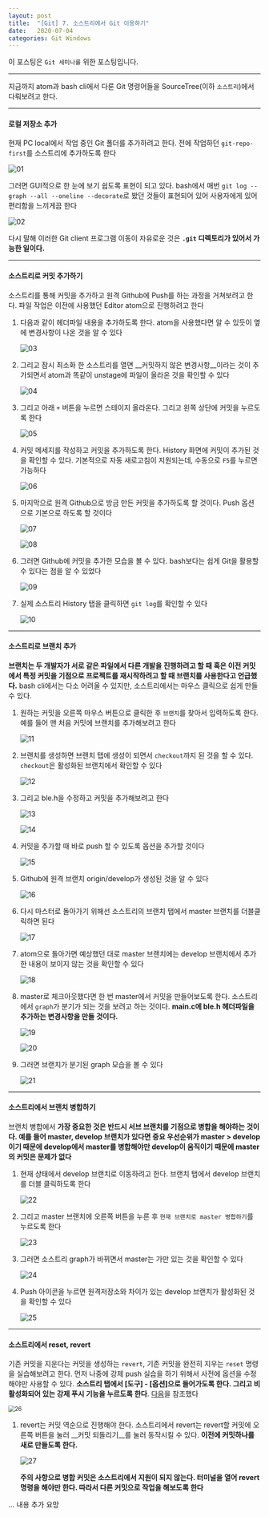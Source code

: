 ```yaml
---
layout: post
title:  "[Git] 7. 소스트리에서 Git 이용하기"
date:   2020-07-04
categories: Git Windows
---
```


이 포스팅은 `Git 세미나를` 위한 포스팅입니다.

---

지금까지 atom과 bash cli에서 다룬 Git 명령어들을 SourceTree(이하 `소스트리`)에서 다뤄보려고 한다. 

---

#### 로컬 저장소 추가

현재 PC local에서 작업 중인 Git 폴더를 추가하려고 한다. 전에 작업하던 `git-repo-first`를 소스트리에 추가하도록 한다

![01](https://drive.google.com/uc?id=1kqc6BzJdnM2HC6YZ_H-sXU60O39z7ueQ)

그러면 GUI적으로 한 눈에 보기 쉽도록 표현이 되고 있다. bash에서 매번 `git log --graph --all --oneline --decorate`로 봤던 것들이 표현되어 있어 사용자에게 있어 편리함을 느끼게끔 한다

![02](https://drive.google.com/uc?id=12H-tXdx8gOMfRub-mP80E5sdcIaogPLX) 

다시 말해 이러한 Git client 프로그램 이동이 자유로운 것은 __`.git` 디렉토리가 있어서 가능한 일이다.__

---

#### 소스트리로 커밋 추가하기

소스트리를 통해 커밋을 추가하고 원격 Github에 Push를 하는 과정을 거쳐보려고 한다. 파일 작업은 이전에 사용했던 Editor atom으로 진행하려고 한다 

1. 다음과 같이 헤더파일 내용을 추가하도록 한다. atom을 사용했다면 알 수 있듯이 옆에 변경사항이 나온 것을 알 수 있다

   ![03](https://drive.google.com/uc?id=1m6PxZMt_jqs1MJIvgdnKEbJSU7_9vIwb)

2. 그리고 잠시 최소화 한 소스트리를 열면 __커밋하지 않은 변경사항__이라는 것이 추가되면서 atom과 똑같이 unstage에 파일이 올라온 것을 확인할 수 있다

   ![04](https://drive.google.com/uc?id=1ygMQSAkHAyDUuTBxFgypeaLuS1GG0hGe)

3. 그리고 아래 `+` 버튼을 누르면 스테이지 올라온다. 그리고 왼쪽 상단에 커밋을 누르도록 한다

   ![05](https://drive.google.com/uc?id=1W7857mM4pb2SRZi846oZ75GnrFLI7oI6) 

4. 커밋 메세지를 작성하고 커밋을 추가하도록 한다. History 화면에 커밋이 추가된 것을 확인할 수 있다. 기본적으로 자동 새로고침이 지원되는데, 수동으로 `F5`를 누르면 가능하다

   ![06](https://drive.google.com/uc?id=1xktYYe6JdoIDFe73qeTxq6TVAwicYJVa)

5. 마지막으로 원격 Github으로 방금 만든 커밋을 추가하도록 할 것이다. Push 옵션으로 기본으로 하도록 할 것이다

   ![07](https://drive.google.com/uc?id=1-ywlMSgs10l5BAbMXGTPHLsDudr1Bifg)

   ![08](https://drive.google.com/uc?id=1ddgfkHXVoANmSd3Kr0dzzV_FW29u8NXv)

6. 그러면 Github에 커밋을 추가한 모습을 볼 수 있다. bash보다는 쉽게 Git을 활용할 수 있다는 점을 알 수 있었다

   ![09](https://drive.google.com/uc?id=1SalSYvMSwV88a9j7DRP4M0o-mQXrPfhD)

7. 실제 소스트리 History 탭을 클릭하면 `git log`를 확인할 수 있다

   ![10](https://drive.google.com/uc?id=1WCHpHStZ0MYQOeSJ1U7DchAVHZgRaX0m)

---

#### 소스트리로 브랜치 추가

__브랜치는 두 개발자가 서로 같은 파일에서 다른 개발을 진행하려고 할 때 혹은 이전 커밋에서 특정 커밋을 기점으로 프로젝트를 재시작하려고 할 때 브랜치를 사용한다고 언급했다.__ bash cli에서는 다소 어려울 수 있지만, 소스트리에서는 마우스 클릭으로 쉽게 만들 수 있다. 

1. 원하는 커밋을 오른쪽 마우스 버튼으로 클릭한 후 `브랜치`를 찾아서 입력하도록 한다. 예를 들어 맨 처음 커밋에 브랜치를 추가해보려고 한다

   ![11](https://drive.google.com/uc?id=1JO156KJk6XSvj8-e15BGZ1qybP98H1pU)

2. 브랜치를 생성하면 브랜치 탭에 생성이 되면서 `checkout`까지  된 것을 할 수 있다. `checkout`은 활성화된 브랜치에서 확인할 수 있다

   ![12](https://drive.google.com/uc?id=1MexNt52S_GjCgssSPbvEA4NWSIliOciG)

3. 그리고 ble.h을 수정하고 커밋을 추가해보려고 한다

   ![13](https://drive.google.com/uc?id=1bYRHyHAR83Tu46s5zHTJQ_tw3Y2JkVh8)

   ![14](https://drive.google.com/uc?id=1eHG7GVEeGwdAPkFuQMeChsrW4egTrZN6)

4. 커밋을 추가할 때 바로 push 할 수 있도록 옵션을 추가할 것이다

   ![15](https://drive.google.com/uc?id=1bCUP7q04tkm81xE2mvp03Diu3N6ZBpyy) 

5. Github에 원격 브랜치 origin/develop가 생성된 것을 알 수 있다

   ![16](https://drive.google.com/uc?id=17b-MxFLkKkq7ILn_Dj6JFL-XF3LjRO1B)

6. 다시 마스터로 돌아가기 위해선 소스트리의 브랜치 탭에서 master 브랜치를 더블클릭하면 된다

   ![17](https://drive.google.com/uc?id=19qjk82nSzi8WspUpHMlh4I0FrUBOZXp6)

7. atom으로 돌아가면 예상했던 대로 master 브랜치에는 develop 브랜치에서 추가한 내용이 보이지 않는 것을 확인할 수 있다

   ![18](https://drive.google.com/uc?id=1W0bxSK_elmgeDhRNRpgpBHqICA3oNclh)

8. master로 체크아웃했다면 한 번 master에서 커밋을 만들어보도록 한다. 소스트리에서 `graph`가 분기가 되는 것을 보려고 하는 것이다. __main.c에 ble.h 헤더파일을 추가하는 변경사항을 만들 것이다.__

   ![19](https://drive.google.com/uc?id=1xGI5dlNp1-j645kc-RWmYtZflUuejWWq)

   ![20](https://drive.google.com/uc?id=1w7Ux9-hU7i3nPM8y9QDicGt8AtwKPdSJ)

9. 그러면 브랜치가 분기된 graph 모습을 볼 수 있다

   ![21](https://drive.google.com/uc?id=1Sept8cHDfKsIk2xz2nGL2J0BG1AfcJC_)

---

#### 소스트리에서 브랜치 병합하기

브랜치 병합에서 __가장 중요한 것은 반드시 서브 브랜치를 기점으로 병합을 해야하는 것이다. 예를 들어 master, develop 브랜치가 있다면 중요 우선순위가 master > develop이기 때문에 develop에서 master를 병합해야만 develop이 움직이기 때문에 master의 커밋은 문제가 없다__ 

1. 현재 상태에서 develop 브랜치로 이동하려고 한다. 브랜치 탭에서 develop 브랜치를 더블 클릭하도록 한다

   ![22](https://drive.google.com/uc?id=1GBOu5A6tD5U4RTeXtuVq5QxnMuBINTLI)

2. 그리고 master 브랜치에 오른쪽 버튼을 누른 후 `현재 브랜치로 master 병합하기`를 누르도록 한다

   ![23](https://drive.google.com/uc?id=1dQ-jUma6Cg1X4X8eWi5v5X01M4c2aFqh)

3. 그러면 소스트리 graph가 바뀌면서 master는 가만 있는 것을 확인할 수 있다

   ![24](https://drive.google.com/uc?id=1UUDjZj1Rxe0IfrHhg5dT74Fj6zM291mZ)

4. Push 아이콘을 누르면 원격저장소와 차이가 있는 develop 브랜치가 활성화된 것을 확인할 수 있다

   ![25](https://drive.google.com/uc?id=192bASmSuEEwriYE8uJhCcqsyjjpcVhin)

---

#### 소스트리에서 reset, revert

기존 커밋을 지운다는 커밋을 생성하는 `revert`, 기존 커밋을 완전히 지우는 `reset` 명령을 실습해보려고 한다. 먼저 나중에 강제 push 실습을 하기 위해서 사전에 옵션을 수정해야만 사용할 수 있다. __소스트리 탭에서 [도구] - [옵션]으로 들어가도록 한다. 그리고 비활성화되어 있는 강제 푸시 기능을 누르도록 한다__. [다음](https://community.atlassian.com/t5/Sourcetree-questions/How-to-quot-force-quot-push/qaq-p/718539)을 참조했다

<img src="https://drive.google.com/uc?id=1zF_6mCUoKzF7Li7ntTLsG6QtD149uElk" alt="26" style="zoom:80%;" />

1. revert는 커밋 역순으로 진행해야 한다. 소스트리에서 revert는 revert할 커밋에 오른쪽 버튼을 눌러 __커밋 되돌리기__를 눌러 동작시킬 수 있다. __이전에 커밋하나를 새로 만들도록 한다.__

   ![27](https://drive.google.com/uc?id=1AGXOC7w_lj7Bl4oHvvXJ-vHhweu1hTBN)

   __주의 사항으로 병합 커밋은 소스트리에서 지원이 되지 않는다. 터미널을 열어 revert 명령을 해야만 한다. 따라서 다른 커밋으로 작업을 해보도록 한다__ 

   

... 내용 추가 요망
